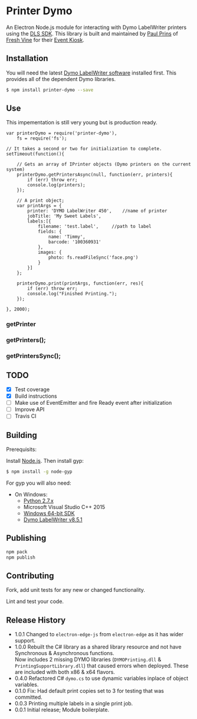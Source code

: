 # Printer Dymo

An Electron Node.js module for interacting with Dymo LabelWriter printers using the [DLS SDK](http://developers.dymo.com/). This library is built and maintained by [Paul Prins](https://github.com/paulprins/) of [Fresh Vine](https://freshvine.co/) for their [Event Kiosk](https://freshvine.co/Event-Kiosk/).

## Installation

You will need the latest [Dymo LabelWriter software](http://download.dymo.com/dymo/Software/Win/DLS8Setup.8.5.1.exe) installed first.  This provides all of the dependent Dymo libraries.

``` bash
$ npm install printer-dymo --save
```

## Use

This impementation is still very young but is production ready.

```
var printerDymo = require('printer-dymo'),
	fs = require('fs');

// It takes a second or two for initialization to complete.
setTimeout(function(){

	// Gets an array of IPrinter objects (Dymo printers on the current system)
	printerDymo.getPrintersAsync(null, function(err, printers){
		if (err) throw err;
		console.log(printers);
	});

	// A print object;
	var printArgs = {
		printer: 'DYMO LabelWriter 450',	//name of printer
		jobTitle: 'My Sweet Labels',
		labels:[{
			filename: 'test.label',		//path to label
			fields: {
				name: 'Timmy',
				barcode: '100360931'
			},
			images: {
				photo: fs.readFileSync('face.png')
			}
		}]
	};

	printerDymo.print(printArgs, function(err, res){
		if (err) throw err;
		console.log("Finished Printing.");
	});

}, 2000);

```

### getPrinter

### getPrinters();

### getPrintersSync();

## TODO

- [x] Test coverage  
- [x] Build instructions  
- [ ] Make use of EventEmitter and fire Ready event after initialization  
- [ ] Improve API  
- [ ] Travis CI  

## Building

Prerequisits:

Install [Node.js](https://nodejs.org/en/download/).  Then install gyp:

``` bash
$ npm install -g node-gyp
```

For gyp you will also need:

* On Windows:
  * [Python 2.7.x](https://www.python.org/getit/windows)
  * Microsoft Visual Studio C++ 2015
  * [Windows 64-bit SDK](https://msdn.microsoft.com/en-us/windows/desktop/bg162891.aspx)
  * [Dymo LabelWriter v8.5.1](http://download.dymo.com/dymo/Software/Win/DLS8Setup.8.5.1.exe)


## Publishing

``` bash
npm pack
npm publish

```

## Contributing

Fork, add unit tests for any new or changed functionality.

Lint and test your code.

## Release History

* 1.0.1 Changed to `electron-edge-js` from `electron-edge` as it has wider support.
* 1.0.0 Rebuilt the C# library as a shared library resource and not have Synchronous & Asynchronous functions.  
	Now includes 2 missing DYMO libraries (`DYMOPrinting.dll` & `PrintingSupportLibrary.dll`) that caused errors when deployed. These are included with both x86 & x64 flavors. 
* 0.4.0 Refactored C# `dymo.cs` to use dynamic variables inplace of object variables.  
* 0.1.0 Fix: Had default print copies set to 3 for testing that was committed.  
* 0.0.3 Printing multiple labels in a single print job.  
* 0.0.1 Initial release; Module boilerplate.  

